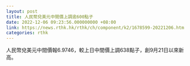 ```yaml
---
layout: post
title: 人民幣兌美元中間價上調逾600點子
date: 2022-12-06 09:23:56.000000000 +08:00
link: https://news.rthk.hk/rthk/ch/component/k2/1678599-20221206.htm
categories: rthk
---
```


人民幣兌美元中間價報6.9746，較上日中間價上調638點子，創9月21日以來新高。
